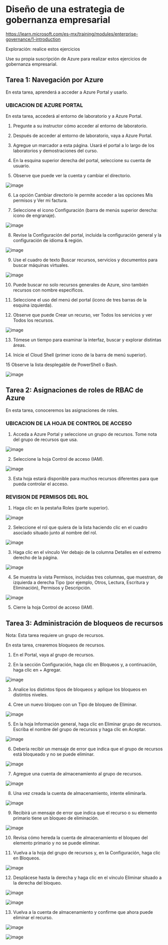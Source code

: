 # Diseño de una estrategia de gobernanza empresarial

https://learn.microsoft.com/es-mx/training/modules/enterprise-governance/1-introduction

Exploración: realice estos ejercicios

Use su propia suscripción de Azure para realizar estos ejercicios de gobernanza empresarial.

## Tarea 1: Navegación por Azure

En esta tarea, aprenderá a acceder a Azure Portal y usarlo.

### UBICACION DE AZURE PORTAL

En esta tarea, accederá al entorno de laboratorio y a Azure Portal.

1. Pregunte a su instructor cómo acceder al entorno de laboratorio.

2. Después de acceder al entorno de laboratorio, vaya a Azure Portal.

3. Agregue un marcador a esta página. Usará el portal a lo largo de los laboratorios y demostraciones del curso.

4. En la esquina superior derecha del portal, seleccione su cuenta de usuario.

5. Observe que puede ver la cuenta y cambiar el directorio.

![image](https://user-images.githubusercontent.com/110675810/191337027-20e88800-6531-4683-a58c-a4555450d235.png)

6. La opción Cambiar directorio le permite acceder a las opciones Mis permisos y Ver mi factura.

7. Seleccione el icono Configuración (barra de menús superior derecha: icono de engranaje).

![image](https://user-images.githubusercontent.com/110675810/191337386-d5d2dcc2-ee9c-4261-bcae-a48d5f26d4ef.png)

8. Revise la Configuración del portal, incluida la configuración general y la configuración de idioma & región.

![image](https://user-images.githubusercontent.com/110675810/191337492-c87d3489-4005-4736-8197-91eb080b0318.png)

9. Use el cuadro de texto Buscar recursos, servicios y documentos para buscar máquinas virtuales.

![image](https://user-images.githubusercontent.com/110675810/191337665-16a096af-81d7-4956-bc09-abb0ccac8857.png)

10. Puede buscar no solo recursos generales de Azure, sino también recursos con nombre específicos.

11. Seleccione el uso del menú del portal (icono de tres barras de la esquina izquierda).

12. Observe que puede Crear un recurso, ver Todos los servicios y ver Todos los recursos.

![image](https://user-images.githubusercontent.com/110675810/191337880-eb8047bc-946d-4f31-a11a-9c0a78a47e70.png)

13. Tómese un tiempo para examinar la interfaz, buscar y explorar distintas áreas.

14. Inicie el Cloud Shell (primer icono de la barra de menú superior).

15 Observe la lista desplegable de PowerShell o Bash.

![image](https://user-images.githubusercontent.com/110675810/191338331-0f64b20f-0a82-435a-abcb-959915ec136c.png)


## Tarea 2: Asignaciones de roles de RBAC de Azure
En esta tarea, conoceremos las asignaciones de roles.

### UBICACION DE LA HOJA DE CONTROL DE ACCESO

1. Acceda a Azure Portal y seleccione un grupo de recursos. Tome nota del grupo de recursos que usa.

![image](https://user-images.githubusercontent.com/110675810/191339716-2939b062-9b79-4681-8be7-dd1efd87356f.png)

2. Seleccione la hoja Control de acceso (IAM).

![image](https://user-images.githubusercontent.com/110675810/191339816-dea9417f-f78b-4cf2-90dd-87b8a4d697a3.png)

3. Esta hoja estará disponible para muchos recursos diferentes para que pueda controlar el acceso.

### REVISION DE PERMISOS DEL ROL

1. Haga clic en la pestaña Roles (parte superior).

![image](https://user-images.githubusercontent.com/110675810/191340059-ee3fc821-55c8-4b37-8b3b-300e355fc607.png)

2. Seleccione el rol que quiera de la lista haciendo clic en el cuadro asociado situado junto al nombre del rol.

![image](https://user-images.githubusercontent.com/110675810/191340303-cdc5b274-f1f8-4bf0-964f-fd46d359c61a.png)

3. Haga clic en el vínculo Ver debajo de la columna Detalles en el extremo derecho de la página.

![image](https://user-images.githubusercontent.com/110675810/191340425-4c82fcd6-a03c-4c4f-9f5f-f31c8b62df7e.png)

4. Se muestra la vista Permisos, incluidas tres columnas, que muestran, de izquierda a derecha Tipo (por ejemplo, Otros, Lectura, Escritura y Eliminación), Permisos y Descripción.

![image](https://user-images.githubusercontent.com/110675810/191340610-03b379ee-ac8b-4212-bfad-63c53afc56d2.png)

5. Cierre la hoja Control de acceso (IAM).


## Tarea 3: Administración de bloqueos de recursos
Nota: Esta tarea requiere un grupo de recursos.

En esta tarea, crearemos bloqueos de recursos.

1. En el Portal, vaya al grupo de recursos.

2. En la sección Configuración, haga clic en Bloqueos y, a continuación, haga clic en + Agregar.

![image](https://user-images.githubusercontent.com/110675810/191341345-86edb861-4d02-4c7e-b044-b6960f54d71f.png)

3. Analice los distintos tipos de bloqueos y aplique los bloqueos en distintos niveles.

4. Cree un nuevo bloqueo con un Tipo de bloqueo de Eliminar.

![image](https://user-images.githubusercontent.com/110675810/191341612-0218cd58-86af-4792-b72e-5f030f760b02.png)

5. En la hoja Información general, haga clic en Eliminar grupo de recursos. Escriba el nombre del grupo de recursos y haga clic en Aceptar.

![image](https://user-images.githubusercontent.com/110675810/191342256-2adb0c81-ea67-489f-aeeb-69dfbba1e9d6.png)

6. Debería recibir un mensaje de error que indica que el grupo de recursos está bloqueado y no se puede eliminar.

![image](https://user-images.githubusercontent.com/110675810/191342401-84950fcd-d269-4224-a349-6a270b0bd5cb.png)

7. Agregue una cuenta de almacenamiento al grupo de recursos.

![image](https://user-images.githubusercontent.com/110675810/191343302-82423980-3992-411d-aa2f-ebbadfc2e58a.png)

8. Una vez creada la cuenta de almacenamiento, intente eliminarla.

![image](https://user-images.githubusercontent.com/110675810/191343447-60143f40-29db-4dde-8e96-c42c0ef93cd4.png)

9. Recibirá un mensaje de error que indica que el recurso o su elemento primario tiene un bloqueo de eliminación.

![image](https://user-images.githubusercontent.com/110675810/191343522-34a36594-2485-4774-8706-21dc3ff12668.png)

10. Revisa cómo hereda la cuenta de almacenamiento el bloqueo del elemento primario y no se puede eliminar.

11. Vuelva a la hoja del grupo de recursos y, en la Configuración, haga clic en Bloqueos.

![image](https://user-images.githubusercontent.com/110675810/191343708-3b6aa107-6c15-48a2-85d4-660d3e5f478c.png)

12. Desplácese hasta la derecha y haga clic en el vínculo Eliminar situado a la derecha del bloqueo.

![image](https://user-images.githubusercontent.com/110675810/191343849-ab4ce470-237a-4973-8f26-9504a5568161.png)

![image](https://user-images.githubusercontent.com/110675810/191343924-d6b0001a-a9e7-40f4-b8b9-e0882f79283b.png)

13. Vuelva a la cuenta de almacenamiento y confirme que ahora puede eliminar el recurso.

![image](https://user-images.githubusercontent.com/110675810/191344051-1c6c9353-e161-4606-ade9-80f2dfe06efc.png)

![image](https://user-images.githubusercontent.com/110675810/191344161-6e7d56f5-8033-4914-912a-59924abfbb02.png)
